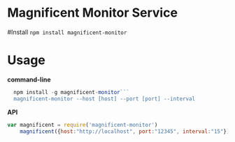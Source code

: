 # Magnificent Monitor Service

#Install
```npm install magnificent-monitor```

# Usage
**command-line**
```javascript
  npm install -g magnificent-monitor```
  magnificent-monitor --host [host] --port [port] --interval
```

**API**
```javascript
var magnificent = require('magnificent-monitor')
    magnificent({host:"http://localhost", port:"12345", interval:"15"});
```
